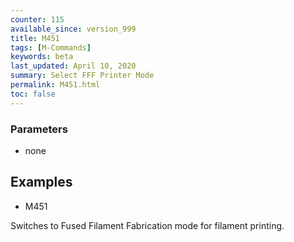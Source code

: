 ```yaml
---
counter: 115
available_since: version_999
title: M451
tags: [M-Commands] 
keywords: beta 
last_updated: April 10, 2020 
summary: Select FFF Printer Mode 
permalink: M451.html
toc: false 
---
```



### Parameters

* none

## Examples

* M451

Switches to Fused Filament Fabrication mode for filament printing.

